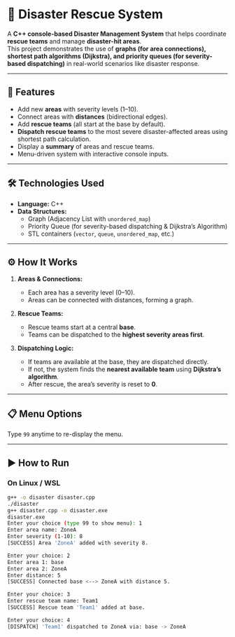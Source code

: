 # 🚨 Disaster Rescue System  

A **C++ console-based Disaster Management System** that helps coordinate **rescue teams** and manage **disaster-hit areas**.  
This project demonstrates the use of **graphs (for area connections), shortest path algorithms (Dijkstra), and priority queues (for severity-based dispatching)** in real-world scenarios like disaster response.  

---

## 📌 Features  
- Add new **areas** with severity levels (1–10).  
- Connect areas with **distances** (bidirectional edges).  
- Add **rescue teams** (all start at the base by default).  
- **Dispatch rescue teams** to the most severe disaster-affected areas using shortest path calculation.  
- Display a **summary** of areas and rescue teams.  
- Menu-driven system with interactive console inputs.  

---

## 🛠️ Technologies Used  
- **Language:** C++  
- **Data Structures:**  
  - Graph (Adjacency List with `unordered_map`)  
  - Priority Queue (for severity-based dispatching & Dijkstra’s Algorithm)  
  - STL containers (`vector`, `queue`, `unordered_map`, etc.)  

---

## ⚙️ How It Works  
1. **Areas & Connections:**  
   - Each area has a severity level (0–10).  
   - Areas can be connected with distances, forming a graph.  

2. **Rescue Teams:**  
   - Rescue teams start at a central **base**.  
   - Teams can be dispatched to the **highest severity areas first**.  

3. **Dispatching Logic:**  
   - If teams are available at the base, they are dispatched directly.  
   - If not, the system finds the **nearest available team** using **Dijkstra’s algorithm**.  
   - After rescue, the area’s severity is reset to **0**.  

---

## 📋 Menu Options  

Type `99` anytime to re-display the menu.  

---

## ▶️ How to Run  

### On Linux / WSL  
```bash
g++ -o disaster disaster.cpp
./disaster
g++ disaster.cpp -o disaster.exe
disaster.exe
Enter your choice (type 99 to show menu): 1
Enter area name: ZoneA
Enter severity (1-10): 8
[SUCCESS] Area 'ZoneA' added with severity 8.

Enter your choice: 2
Enter area 1: base
Enter area 2: ZoneA
Enter distance: 5
[SUCCESS] Connected base <--> ZoneA with distance 5.

Enter your choice: 3
Enter rescue team name: Team1
[SUCCESS] Rescue team 'Team1' added at base.

Enter your choice: 4
[DISPATCH] 'Team1' dispatched to ZoneA via: base -> ZoneA
